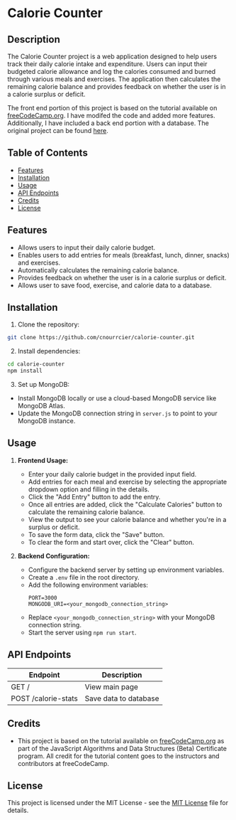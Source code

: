 # Calorie Counter

## Description
The Calorie Counter project is a web application designed to help users track their daily calorie intake and expenditure. Users can input their budgeted calorie allowance and log the calories consumed and burned through various meals and exercises. The application then calculates the remaining calorie balance and provides feedback on whether the user is in a calorie surplus or deficit.

The front end portion of this project is based on the tutorial available on [freeCodeCamp.org](https://www.freecodecamp.org/). I have modifed the code and added more features. Additionally, I have included a back end portion with a database. The original project can be found [here](https://www.freecodecamp.org/learn/javascript-algorithms-and-data-structures-v8/).

## Table of Contents

- [Features](#features)
- [Installation](#installation)
- [Usage](#usage)
- [API Endpoints](#api-endpoints)
- [Credits](#credits)
- [License](#license)

## Features
- Allows users to input their daily calorie budget.
- Enables users to add entries for meals (breakfast, lunch, dinner, snacks) and exercises.
- Automatically calculates the remaining calorie balance.
- Provides feedback on whether the user is in a calorie surplus or deficit.
- Allows user to save food, exercise, and calorie data to a database.

## Installation

1. Clone the repository:

```bash
git clone https://github.com/cnourrcier/calorie-counter.git
```

2. Install dependencies:

```bash
cd calorie-counter
npm install
```

3. Set up MongoDB:
- Install MongoDB locally or use a cloud-based MongoDB service like MongoDB Atlas.
- Update the MongoDB connection string in `server.js` to point to your MongoDB instance.

## Usage

1. **Frontend Usage:**
    - Enter your daily calorie budget in the provided input field.
    - Add entries for each meal and exercise by selecting the appropriate dropdown option and filling in the details.
    - Click the "Add Entry" button to add the entry.
    - Once all entries are added, click the "Calculate Calories" button to calculate the remaining calorie balance.
    - View the output to see your calorie balance and whether you're in a surplus or deficit.
    - To save the form data, click the "Save" button.
    - To clear the form and start over, click the "Clear" button.

2. **Backend Configuration:**
    - Configure the backend server by setting up environment variables.
    - Create a `.env` file in the root directory.
    - Add the following environment variables:
        ```
        PORT=3000
        MONGODB_URI=<your_mongodb_connection_string>
        ```
    - Replace `<your_mongodb_connection_string>` with your MongoDB connection string.
    - Start the server using `npm run start`.


## API Endpoints

|   Endpoint    |  Description  |
| ------------- | ------------- |
| GET / | View main page|
| POST /calorie-stats | Save data to database |


## Credits
- This project is based on the tutorial available on [freeCodeCamp.org](https://www.freecodecamp.org/) as part of the JavaScript Algorithms and Data Structures (Beta) Certificate program. All credit for the tutorial content goes to the instructors and contributors at freeCodeCamp.

## License
This project is licensed under the MIT License - see the [MIT License](LICENSE) file for details. 



